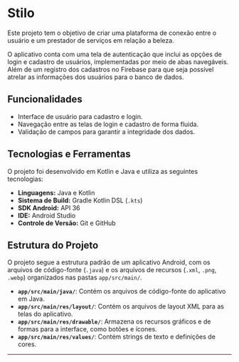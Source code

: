 # Stilo

Este projeto tem o objetivo de criar uma plataforma de conexão entre o usuário e um prestador de serviços em relação a beleza.

O aplicativo conta com uma tela de autenticação que inclui as opções de login e cadastro de usuários, implementadas por meio de abas navegáveis. Além de um registro dos cadastros no Firebase para que seja possível atrelar as informações dos usuários para o banco de dados.

## Funcionalidades
-   Interface de usuário para cadastro e login.
-   Navegação entre as telas de login e cadastro de forma fluida.
-   Validação de campos para garantir a integridade dos dados.

## Tecnologias e Ferramentas

O projeto foi desenvolvido em Kotlin e Java e utiliza as seguintes tecnologias:

-   **Linguagens:** Java e Kotlin
-   **Sistema de Build:** Gradle Kotlin DSL (`.kts`)
-   **SDK Android:** API 36
-   **IDE:** Android Studio
-   **Controle de Versão:** Git e GitHub

## Estrutura do Projeto

O projeto segue a estrutura padrão de um aplicativo Android, com os arquivos de código-fonte (`.java`) e os arquivos de recursos (`.xml`, `.png`, `.webp`) organizados nas pastas `app/src/main/`.

-   **`app/src/main/java/`**: Contém os arquivos de código-fonte do aplicativo em Java.
-   **`app/src/main/res/layout/`**: Contém os arquivos de layout XML para as telas do aplicativo.
-   **`app/src/main/res/drawable/`**: Armazena os recursos gráficos e de formas para a interface, como botões e ícones.
-   **`app/src/main/res/values/`**: Contém strings de texto e definições de cores.

---
